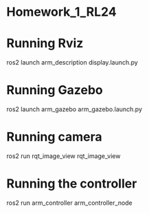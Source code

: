 # Homework_1_RL24

# Running Rviz
ros2 launch arm_description display.launch.py
# Running Gazebo
ros2 launch arm_gazebo arm_gazebo.launch.py
# Running camera
ros2 run rqt_image_view rqt_image_view
# Running the controller
ros2 run arm_controller arm_controller_node
